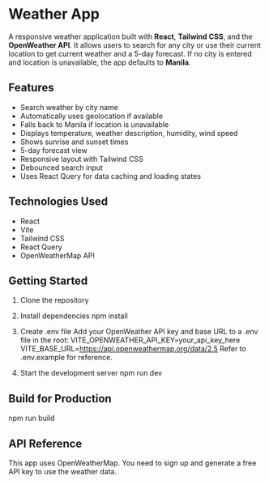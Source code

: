 # Weather App

A responsive weather application built with **React**, **Tailwind CSS**, and the **OpenWeather API**. It allows users to search for any city or use their current location to get current weather and a 5-day forecast. If no city is entered and location is unavailable, the app defaults to **Manila**.

## Features

- Search weather by city name
- Automatically uses geolocation if available
- Falls back to Manila if location is unavailable
- Displays temperature, weather description, humidity, wind speed
- Shows sunrise and sunset times
- 5-day forecast view
- Responsive layout with Tailwind CSS
- Debounced search input
- Uses React Query for data caching and loading states

## Technologies Used

- React
- Vite
- Tailwind CSS
- React Query
- OpenWeatherMap API

## Getting Started

1. Clone the repository

2. Install dependencies
npm install

3. Create .env file
Add your OpenWeather API key and base URL to a .env file in the root:
VITE_OPENWEATHER_API_KEY=your_api_key_here
VITE_BASE_URL=https://api.openweathermap.org/data/2.5
Refer to .env.example for reference.

4. Start the development server
npm run dev

## Build for Production
npm run build

## API Reference
This app uses OpenWeatherMap. You need to sign up and generate a free API key to use the weather data.
